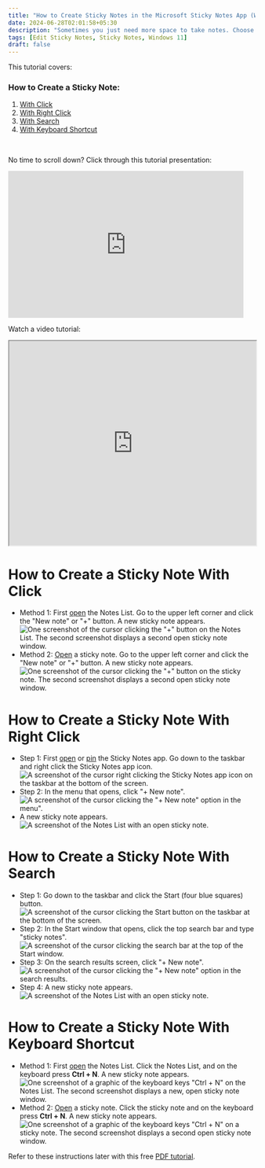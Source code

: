 ```yaml
---
title: "How to Create Sticky Notes in the Microsoft Sticky Notes App (Windows 11)"
date: 2024-06-28T02:01:58+05:30
description: "Sometimes you just need more space to take notes. Choose from one of the four ways to create new sticky notes. Learn more in this post."
tags: [Edit Sticky Notes, Sticky Notes, Windows 11]
draft: false
---
```

This tutorial covers:

### How to Create a Sticky Note:
1. [With Click](#1)
2. [With Right Click](#2)
3. [With Search](#3)
4. [With Keyboard Shortcut](#4)

<br />
<p>No time to scroll down? Click through this tutorial presentation:</p>
<iframe src="https://docs.google.com/presentation/d/e/2PACX-1vT4riK9rb25KZo9gU6OnfNKB5_LugJ897VZf9Ct_QR-jbQJogycdj-luoQjJTaZ6SE4beNGFf8Zp4Y7/embed?start=false&loop=false&delayms=3000" frameborder="0" width="480" height="299" allowfullscreen="true" mozallowfullscreen="true" webkitallowfullscreen="true"></iframe>

<br />

Watch a video tutorial:
<iframe class="BLOG_video_class" allowfullscreen="" youtube-src-id="7nW3REmZ6nE" width="100%" height="416" src="https://www.youtube.com/embed/7nW3REmZ6nE"></iframe>

<h1 id="1">How to Create a Sticky Note With Click</h1>

* Method 1: First [open](https://qhtutorials.github.io/posts/how-to-open-notes-list/) the Notes List. Go to the upper left corner and click the "New note" or "+" button. A new sticky note appears. <div class="stepimage">![One screenshot of the cursor clicking the "+" button on the Notes List. The second screenshot displays a second open sticky note window.](blognoteslistplusclick.png "Click the '+' ")</div>
* Method 2: [Open](https://qhtutorioals.github.io/posts/how-to-open-a-sticky-note/) a sticky note. Go to the upper left corner and click the "New note" or "+" button. A new sticky note appears. <div class="stepimage">![One screenshot of the cursor clicking the "+" button on the sticky note. The second screenshot displays a second open sticky note window.](blogstickyplusclick.png "Click the '+' ")</div>

<h1 id="2">How to Create a Sticky Note With Right Click</h1>

* Step 1: First [open](https://qhtutorials.github.io/posts/how-to-open-sticky-notes/) or [pin](https://qhtutorials.github.io/posts/how-to-pin-sticky-notes/) the Sticky Notes app. Go down to the taskbar and right click the Sticky Notes app icon. <div class="stepimage">![A screenshot of the cursor right clicking the Sticky Notes app icon on the taskbar at the bottom of the screen.](blogrightclickappiconedit.png "Right click the app icon")</div>
* Step 2: In the menu that opens, click "+ New note". <div class="stepimage">![A screenshot of the cursor clicking the "+ New note" option in the menu".](blogrightclicknew1.png "Click '+ New note' ")</div>
* A new sticky note appears. <div class="stepimage">![A screenshot of the Notes List with an open sticky note.](blogrightclicknew2.png "A new sticky note")</div>

<h1 id="3">How to Create a Sticky Note With Search</h1>

* Step 1: Go down to the taskbar and click the Start (four blue squares) button. <div class="stepimage">![A screenshot of the cursor clicking the Start button on the taskbar at the bottom of the screen.](blogstartbuttonedit.png "Click Start")</div>
* Step 2: In the Start window that opens, click the top search bar and type "sticky notes". <div class="stepimage">![A screenshot of the cursor clicking the search bar at the top of the Start window.](blogsearchbaredit.png "Search for 'sticky notes' ")</div>
* Step 3: On the search results screen, click "+ New note". <div class="stepimage">![A screenshot of the cursor clicking the "+ New note" option in the search results.](bloogstartnewnote1.png "Click '+ New note' ")</div>
* Step 4: A new sticky note appears. <div class="stepimage">![A screenshot of the Notes List with an open sticky note.](blogstartnewnote2.png "A new sticky note")</div>

<h1 id="4">How to Create a Sticky Note With Keyboard Shortcut</h1>

* Method 1: First [open](https://qhtutorials.github.io/posts/how-to-open-notes-list/) the Notes List. Click the Notes List, and on the keyboard press **Ctrl + N**. A new sticky note appears. <div class="stepimage">![One screenshot of a graphic of the keyboard keys "Ctrl + N" on the Notes List. The second screenshot displays a new, open sticky note window.](blognoteslistctrln.png "Press 'Ctrl + N' ")</div>
* Method 2: [Open](https://qhtutorials.github.io/posts/how-to-open-a-sticky-note/) a sticky note. Click the sticky note and on the keyboard press **Ctrl + N**. A new sticky note appears. <div class="stepimage">![One screenshot of a graphic of the keyboard keys "Ctrl + N" on a sticky note. The second screenshot displays a second open sticky note window.](blogstickyctrln.png "Press 'Ctrl + N' ")</div>

Refer to these instructions later with this free [PDF tutorial](https://drive.google.com/file/d/1Q8pZbaQ-W9rVCz559d_9Gcr-b9gX0PFN/view?usp=sharing).

<br />


